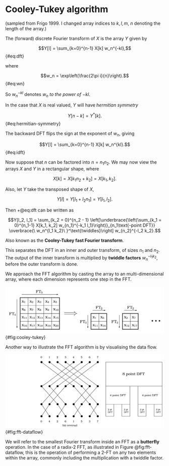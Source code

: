# Cooley-Tukey algorithm

(sampled from Frigo 1999. I changed array indices to $k, l, m$, $n$ denoting the length of the array.)

The (forward) discrete Fourier transform of $X$ is the array $Y$ given by

$$Y[l] = \sum_{k=0}^{n-1} X[k] w_n^{-kl},$$ {#eq:dft}

where 

$$w_n = \exp\left(\frac{2\pi i}{n}\right).$$ {#eq:wn}

So $w_n^{-kl}$ denotes $w_n$ *to the power of* $-kl$.

In the case that $X$ is real valued, $Y$ will have *hermitian symmetry*

$$Y[n - k] = Y^*[k].$$ {#eq:hermitian-symmetry}

The backward DFT flips the sign at the exponent of $w_n$, giving

$$Y[l] = \sum_{k=0}^{n-1} X[k] w_n^{kl}.$$ {#eq:idft}

Now suppose that $n$ can be factored into $n = n_1 n_2$. We may now view the arrays $X$ and $Y$ in a rectangular shape, where

$$X[k] = X[k_1 n_2 + k_2] = X[k_1, k_2].$$

Also, let $Y$ take the transposed shape of $X$,

$$Y[l] = Y[l_1 + l_2 n_1] = Y[l_1, l_2].$$

Then +@eq:dft can be written as

<!-- $$Y[l_1, l_2] = \sum_{k_2 = 0}^{n_2 - 1} \left[\left(\sum_{k_1 = 0}^{n_1-1} X[k_1, k_2] w_{n_1}^{-k_1 l_1}\right) w_n^{l_1 k_2}\right] w_{n_2}^{-l_2 k_2}.$$ -->

$$Y[l_2, l_1] = \sum_{k_2 = 0}^{n_2 - 1} \left[\underbrace{\left(\sum_{k_1 = 0}^{n_1-1} X[k_1, k_2] w_{n_1}^{-k_1 l_1}\right)}_{n_1\text{-point DFT}} \overbrace{\ w_n^{l_1 k_2}\ }^\text{twiddles}\right] w_{n_2}^{-l_2 k_2}.$$

Also known as the **Cooley-Tukey fast Fourier transform**.

This separates the DFT in an inner and outer transform, of sizes $n_1$ and $n_2$. The output of the inner transform is multiplied by **twiddle factors** $w_n^{-l_1 k_2}$, before the outer transform is done.

We approach the FFT algorithm by casting the array to an multi-dimensional array, where each dimension represents one step in the FFT.

![A $N=20$ Fourier transform is broken up into an $5 \times 2 \times 2$ fast Fourier transform.](img/cooley-tukey-20.svg){#fig:cooley-tukey}

Another way to illustrate the FFT algorithm is by visualising the data flow.

![Data flow in a radix-2 FFT](img/dataflow.svg){#fig:fft-dataflow}

We will refer to the smallest Fourier transform inside an FFT as a **butterfly** operation. In the case of a radix-2 FFT, as illustrated in Figure @fig:fft-dataflow, this is the operation of performing a 2-FT on any two elements within the array, commonly including the multiplication with a twiddle factor.

